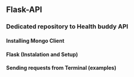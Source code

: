 ## Flask-API

### Dedicated repository to Health buddy API

#### Installing Mongo Client

#### Flask (Instalation and Setup)

#### Sending requests from Terminal (examples)



